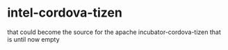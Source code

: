 intel-cordova-tizen
===================

that could become the source for the apache incubator-cordova-tizen that is until now  empty 